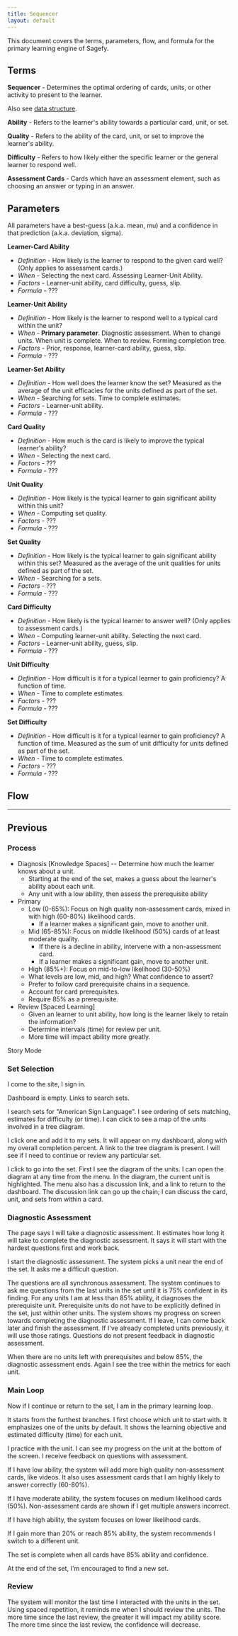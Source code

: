 ```yaml
---
title: Sequencer
layout: default
---
```


This document covers the terms, parameters, flow, and formula for the primary learning engine of Sagefy.

Terms
-----

**Sequencer** - Determines the optimal ordering of cards, units, or other activity to present to the learner.

Also see [data structure](/data_structure).

**Ability** - Refers to the learner's ability towards a particular card, unit, or set.

**Quality** - Refers to the ability of the card, unit, or set to improve the learner's ability.

**Difficulty** - Refers to how likely either the specific learner or the general learner to respond well.

**Assessment Cards** - Cards which have an assessment element, such as choosing an answer or typing in an answer.

Parameters
----------

All parameters have a best-guess (a.k.a. mean, mu) and a confidence in that prediction (a.k.a. deviation, sigma).

**Learner-Card Ability** 

- _Definition_ - How likely is the learner to respond to the given card well? (Only applies to assessment cards.)
- _When_ - Selecting the next card. Assessing Learner-Unit Ability.
- _Factors_ - Learner-unit ability, card difficulty, guess, slip.
- _Formula_ - ???

**Learner-Unit Ability** 

- _Definition_ - How likely is the learner to respond well to a typical card within the unit?
- _When_ - **Primary parameter**. Diagnostic assessment. When to change units. When unit is complete. When to review. Forming completion tree.
- _Factors_ - Prior, response, learner-card ability, guess, slip.
- _Formula_ - ???

**Learner-Set Ability** 

- _Definition_ - How well does the learner know the set? Measured as the average of the unit efficacies for the units defined as part of the set.
- _When_ - Searching for sets. Time to complete estimates.
- _Factors_ - Learner-unit ability.
- _Formula_ - ???

**Card Quality** 

- _Definition_ - How much is the card is likely to improve the typical learner's ability?
- _When_ - Selecting the next card.
- _Factors_ - ???
- _Formula_ - ???

**Unit Quality** 

- _Definition_ - How likely is the typical learner to gain significant ability within this unit?
- _When_ - Computing set quality.
- _Factors_ - ???
- _Formula_ - ???

**Set Quality** 

- _Definition_ - How likely is the typical learner to gain significant ability within this set? Measured as the average of the unit qualities for units defined as part of the set.
- _When_ - Searching for a sets.
- _Factors_ - ???
- _Formula_ - ???

**Card Difficulty** 

- _Definition_ - How likely is the typical learner to answer well? (Only applies to assessment cards.)
- _When_ - Computing learner-unit ability. Selecting the next card.
- _Factors_ - Learner-unit ability, guess, slip.
- _Formula_ - ???

**Unit Difficulty** 

- _Definition_ - How difficult is it for a typical learner to gain proficiency? A function of time.
- _When_ - Time to complete estimates.
- _Factors_ - ???
- _Formula_ - ???

**Set Difficulty** 

- _Definition_ - How difficult is it for a typical learner to gain proficiency? A function of time. Measured as the sum of unit difficulty for units defined as part of the set.
- _When_ - Time to complete estimates.
- _Factors_ - ???
- _Formula_ - ???

Flow
----

---------------

Previous
---------

### Process

- Diagnosis [Knowledge Spaces] -- Determine how much the learner knows about a unit.
    - Starting at the end of the set,
      makes a guess about the learner's ability about each unit.
    - Any unit with a low ability, then assess the prerequisite ability
- Primary
    - Low (0-65%): Focus on high quality non-assessment cards,
        mixed in with high (60-80%) likelihood cards.
        - If a learner makes a significant gain, move to another unit.
    - Mid (65-85%): Focus on middle likelihood (50%) cards of at least moderate quality.
        - If there is a decline in ability, intervene with a non-assessment card.
        - If a learner makes a significant gain, move to another unit.
    - High (85%+): Focus on mid-to-low likelihood (30-50%)
    - What levels are low, mid, and high? What confidence to assert?
    - Prefer to follow card prerequisite chains in a sequence.
    - Account for card prerequisites.
    - Require 85% as a prerequisite.
- Review [Spaced Learning]
    - Given an learner to unit ability, how long is the learner likely to retain the information?
    - Determine intervals (time) for review per unit.
    - More time will impact ability more greatly.

Story Mode

### Set Selection

I come to the site, I sign in.

Dashboard is empty. Links to search sets.

I search sets for "American Sign Language". I see ordering of sets matching, estimates for difficulty (or time). I can click to see a map of the units involved in a tree diagram.

I click one and add it to my sets. It will appear on my dashboard, along with my overall completion percent. A link to the tree diagram is present. I will see if I need to continue or review any particular set.

I click to go into the set. First I see the diagram of the units. I can open the diagram at any time from the menu. In the diagram, the current unit is highlighted. The menu also has a discussion link, and a link to return to the dashboard. The discussion link can go up the chain; I can discuss the card, unit, and sets from within a card.

### Diagnostic Assessment

The page says I will take a diagnostic assessment. It estimates how long it will take to complete the diagnostic assessment. It says it will start with the hardest questions first and work back.

I start the diagnostic assessment. The system picks a unit near the end of the set. It asks me a difficult question.

The questions are all synchronous assessment. The system continues to ask me questions from the last units in the set until it is 75% confident in its finding. For any units I am at less than 85% ability, it diagnoses the prerequisite unit. Prerequisite units do not have to be explicitly defined in the set, just within other units. The system shows my progress on screen towards completing the diagnostic assessment. If I leave, I can come back later and finish the assessment. If I've already completed units previously, it will use those ratings. Questions do not present feedback in diagnostic assessment.

When there are no units left with prerequisites and below 85%, the diagnostic assessment ends. Again I see the tree within the metrics for each unit.

### Main Loop

Now if I continue or return to the set, I am in the primary learning loop.

It starts from the furthest branches. I first choose which unit to start with. It emphasizes one of the units by default. It shows the learning objective and estimated difficulty (time) for each unit.

I practice with the unit. I can see my progress on the unit at the bottom of the screen. I receive feedback on questions with assessment.

If I have low ability, the system will add more high quality non-assessment cards, like videos. It also uses assessment cards that I am highly likely to answer correctly (60-80%).

If I have moderate ability, the system focuses on medium likelihood cards (50%). Non-assessment cards are shown if I get multiple answers incorrect.

If I have high ability, the system focuses on lower likelihood cards.

If I gain more than 20% or reach 85% ability, the system recommends I switch to a different unit.

The set is complete when all cards have 85% ability and confidence.

At the end of the set, I'm encouraged to find a new set.

### Review

The system will monitor the last time I interacted with the units in the set. Using spaced repetition, it reminds me when I should review the units. The more time since the last review, the greater it will impact my ability score. The more time since the last review, the confidence will decrease.

